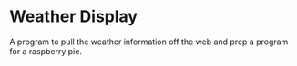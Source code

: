 # Weather Display
A program to pull the weather information off the web and prep a program for a raspberry pie. 

